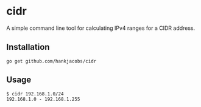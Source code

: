 # cidr

A simple command line tool for calculating IPv4 ranges for a CIDR address.

## Installation

```
go get github.com/hankjacobs/cidr
```

## Usage

```
$ cidr 192.168.1.0/24
192.168.1.0 - 192.168.1.255
```
